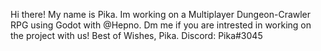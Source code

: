 Hi there! My name is Pika.
Im working on a Multiplayer Dungeon-Crawler RPG using Godot with @Hepno.
Dm me if you are intrested in working on the project with us!
Best of Wishes, Pika.
Discord: Pika#3045
